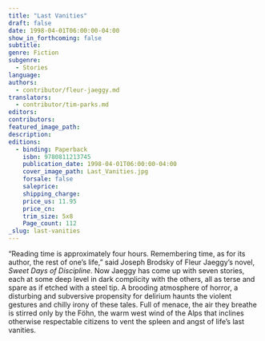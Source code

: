 ```yaml
---
title: "Last Vanities"
draft: false
date: 1998-04-01T06:00:00-04:00
show_in_forthcoming: false
subtitle:
genre: Fiction
subgenre:
  - Stories
language:
authors:
  - contributor/fleur-jaeggy.md
translators:
  - contributor/tim-parks.md
editors:
contributors:
featured_image_path:
description:
editions:
  - binding: Paperback
    isbn: 9780811213745
    publication_date: 1998-04-01T06:00:00-04:00
    cover_image_path: Last_Vanities.jpg
    forsale: false
    saleprice:
    shipping_charge:
    price_us: 11.95
    price_cn:
    trim_size: 5x8
    Page_count: 112
_slug: last-vanities
---
```


“Reading time is approximately four hours. Remembering time, as for its author, the rest of one’s life,” said Joseph Brodsky of Fleur Jaeggy’s novel, _Sweet Days of Discipline_. Now Jaeggy has come up with seven stories, each at some deep level in dark complicity with the others, all as terse and spare as if etched with a steel tip. A brooding atmosphere of horror, a disturbing and subversive propensity for delirium haunts the violent gestures and chilly irony of these tales. Full of menace, the air they breathe is stirred only by the Föhn, the warm west wind of the Alps that inclines otherwise respectable citizens to vent the spleen and angst of life’s last vanities.

